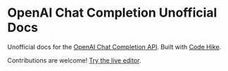 # OpenAI Chat Completion Unofficial Docs

Unofficial docs for the [OpenAI Chat Completion API](https://platform.openai.com/docs/api-reference/chat). Built with [Code Hike](https://codehike.org).

Contributions are welcome! [Try the live editor](https://pr.new/github.com/pomber/gpt-completions-api-docs/edit/main/pages/index.mdx).
